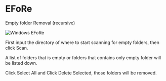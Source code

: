 # EFoRe

Empty folder Removal (recursive)

![Windows EFoRe](https://i.imgur.com/TiJjFXt.png)

First input the directory of where to start scanning for empty folders, then click Scan.

A list of folders that is empty or folders that contains only empty folder will be listed down.

Click Select All and Click Delete Selected, those folders will be removed.
